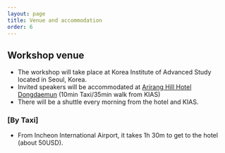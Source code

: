 ```yaml
---
layout: page
title: Venue and accommodation
order: 6
---
```


## Workshop venue
- The workshop will take place at Korea Institute of Advanced Study located in Seoul, Korea.
- Invited speakers will be accommodated at [Arirang Hill Hotel Dongdaemun](https://www.google.com/maps/place/Arirang+Hill+Hotel+Dongdaemun/@37.5935881,127.0139174,17z/data=!3m1!4b1!4m9!3m8!1s0x357ca2ed7e74759b:0x7b496f955842d68!5m2!4m1!1i2!8m2!3d37.5935881!4d127.0164977!16s%2Fg%2F11b8_csm8r?entry=ttu&g_ep=EgoyMDI1MDMyNS4xIKXMDSoASAFQAw%3D%3D) (10min Taxi/35min walk from KIAS)
- There will be a shuttle every morning from the hotel and KIAS.

### [By Taxi]
- From Incheon International Airport, it takes 1h 30m to get to the hotel (about 50USD).
